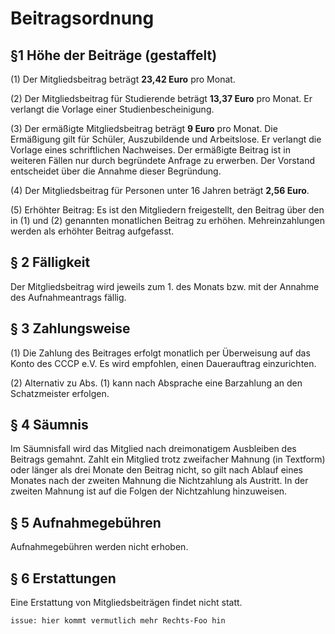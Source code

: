 # Beitragsordnung 


## §1  Höhe der Beiträge (gestaffelt)
 
(1) Der Mitgliedsbeitrag beträgt **23,42 Euro** pro Monat.
 
(2) Der Mitgliedsbeitrag für Studierende beträgt **13,37 Euro** pro Monat. Er verlangt die Vorlage einer Studienbescheinigung.
 
(3) Der ermäßigte Mitgliedsbeitrag beträgt **9 Euro** pro Monat. Die Ermäßigung gilt für Schüler, Auszubildende und Arbeitslose. Er verlangt die Vorlage eines schriftlichen Nachweises. Der ermäßigte Beitrag ist in weiteren Fällen nur durch begründete Anfrage zu erwerben. Der Vorstand entscheidet über die Annahme dieser Begründung.
 
(4) Der Mitgliedsbeitrag für Personen unter 16 Jahren beträgt **2,56 Euro**.
 
(5) Erhöhter Beitrag: Es ist den Mitgliedern freigestellt, den Beitrag über den in (1) und (2) genannten monatlichen Beitrag zu erhöhen. Mehreinzahlungen werden als erhöhter Beitrag aufgefasst.

## § 2 Fälligkeit
 
Der Mitgliedsbeitrag wird jeweils zum 1. des Monats bzw. mit der Annahme des Aufnahmeantrags fällig.
 
## § 3 Zahlungsweise

(1) Die Zahlung des Beitrages erfolgt monatlich per Überweisung auf das Konto des CCCP e.V. Es wird empfohlen, einen Dauerauftrag einzurichten.

(2) Alternativ zu Abs. (1) kann nach Absprache eine Barzahlung an den Schatzmeister erfolgen.

## § 4 Säumnis

Im Säumnisfall wird das Mitglied nach dreimonatigem Ausbleiben des Beitrags gemahnt. Zahlt ein Mitglied trotz zweifacher Mahnung (in Textform) oder länger als drei Monate den Beitrag nicht, so gilt nach Ablauf eines Monates nach der zweiten Mahnung die Nichtzahlung als Austritt. In der zweiten Mahnung ist auf die Folgen der Nichtzahlung hinzuweisen.

## § 5  Aufnahmegebühren
 
Aufnahmegebühren werden nicht erhoben.

## § 6  Erstattungen

Eine Erstattung von Mitgliedsbeiträgen findet nicht statt.

`issue: hier kommt vermutlich mehr Rechts-Foo hin`
